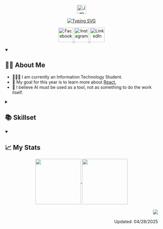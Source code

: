 <p align="center">
    <a href="https://github.com/pingulgabl">
    <img src="https://i.imgur.com/zdI1Duu.png" width="30px" alt="Jan Pingul" /> 
    </a>
</p>

<p align="center">
    <a href="https://git.io/typing-svg">
        <img src="https://readme-typing-svg.demolab.com?font=Oxanium&weight=800&size=18&duration=3000&pause=1000&color=506A79&center=true&vCenter=true&width=435&lines=Aspiring+React+Front+End+Developer;If+you're+not+learning%2C+you're+falling+behind;Stay+curious" alt="Typing SVG" />
    </a>
</p>

<p align="center">
    <a href="https://www.facebook.com/JanJanPingul/">
        <img width="48px" alt="Facebook" title="Facebook" src="https://i.imgur.com/X7gDH5e.png"/>
    </a>
    <a href="https://www.instagram.com/pingulgab/">
        <img width="48px" alt="Instagram" title="Instagram" src="https://i.imgur.com/D9WvUCy.png"/>
    </a>
    <a href="https://www.linkedin.com/in/pinguljan/">
        <img width="48px" alt="LinkedIn" title="LinkedIn" src="https://i.imgur.com/WwvDoJB.png"/>
    </a>
</p>

<details open>
    <summary><h2>🧑🏻 About Me</h2></summary>
    <ul>
    <li> 👨🏻‍🎓 I am currently an Information Technology Student. </li>
    <li> 📆 My goal for this year is to learn more about <a href="https://react.dev/">React.</a> </li>
    <li> 🤖 I believe AI must be used as a tool, not as something to do the work itself. </li>
    </ul>
</details>

<details>
    <summary><h2>📚 Skillset</h2></summary>
    <h3> My Favorites </h3>
    <img src="https://skillicons.dev/icons?i=react" alt="React"/>
    <img src="https://skillicons.dev/icons?i=typescript" alt="TypeScript"/>
    <img src="https://skillicons.dev/icons?i=tailwind"
    alt="Tailwind"/>
    <img src="https://skillicons.dev/icons?i=express"
    alt="Express"/>
    <img src="https://skillicons.dev/icons?i=nodejs"
    alt="Node.JS"/>
    <img src="https://skillicons.dev/icons?i=css"
    alt="CSS"/>
    <img src="https://skillicons.dev/icons?i=html"
    alt="HTML"/>
    <h3> Frameworks </h3>
    <img src="https://skillicons.dev/icons?i=nextjs"
    alt="NextJS"/>
    <img src="https://skillicons.dev/icons?i=laravel"
    alt="Laravel"/>
    <h3> Databases </h3>
    <img src="https://skillicons.dev/icons?i=mysql"
    alt="MySQL"/>
    <img src="https://skillicons.dev/icons?i=mongodb"
    alt="MongoDB"/>
    <h3> Version Control </h3>
    <img src="https://skillicons.dev/icons?i=git"
    alt="Git"/>
    <img src="https://skillicons.dev/icons?i=github"
    alt="GitHub"/>
    <img src="https://skillicons.dev/icons?i=bitbucket"
    alt="BitBucket"/>
    <h3> Design Tools </h3>
    <img src="https://skillicons.dev/icons?i=figma"
    alt="Figma"/>
    <img src="https://skillicons.dev/icons?i=bitbucket"
    alt="BitBucket"/>
    <h3> Others </h3>
    <img src="https://skillicons.dev/icons?i=php"
    alt="PHP"/>
    <img src="https://skillicons.dev/icons?i=cs"
    alt="C#"/>
    <img src="https://skillicons.dev/icons?i=cpp"
    alt="C++"/>
    <img src="https://skillicons.dev/icons?i=wordpress"
    alt="WordPress"/>
    <img src="https://skillicons.dev/icons?i=js"
    alt="JavaScript"/>
</details>

<details open>
    <summary><h2>📈 My Stats</h2></summary>
<div align="center">
    <a href="https://github.com/anuraghazra/github-readme-stats">
      <img height=150 align="center" src="https://github-readme-stats.vercel.app/api?username=pingulgab&bg_color=303F48&text_color=fff&title_color=ACE0FF&border_color=ACE0FF&hide=contribs" />
    </a>
    <a href="https://github.com/anuraghazra/convoychat">
      <img height=150 align="center" src="https://github-readme-stats.vercel.app/api/top-langs?username=pingulgab&layout=compact&hide_progress=true&card_width=320&bg_color=303F48&text_color=fff&title_color=ACE0FF&border_color=ACE0FF" />
    </a>
</div>
</details>

<br>
<img align="right" src="https://komarev.com/ghpvc/?username=pingulgab"/>
<br>
<p align="right"> Updated: 04/28/2025 </p>
